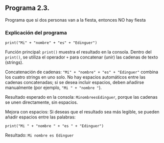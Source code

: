## Programa 2.3. 
Programa que si dos personas van a la fiesta, entonces NO hay fiesta
### Explicación del programa 
```
print("Mi" + "nombre" + "es" + "Edinguer")
```
Función principal: `print()` muestra el resultado en la consola.
Dentro del `print()`, se utiliza el operador `+` para concatenar (unir) las cadenas de texto (strings).

Concatenación de cadenas:
`"Mi" + "nombre" + "es" + "Edinguer"` combina los cuatro strings en uno solo.
No hay espacios automáticos entre las cadenas concatenadas; si se desea incluir espacios, deben añadirse manualmente (por ejemplo, `"Mi " + "nombre "`).

Resultado esperado en la consola: `MinombreesEdinguer`, porque las cadenas se unen directamente, sin espacios.


Mejora con espacios:
Si deseas que el resultado sea más legible, se pueden añadir espacios entre las palabras:
```
print("Mi " + "nombre " + "es " + "Edinguer")
```
Resultado: `Mi nombre es Edinguer`

